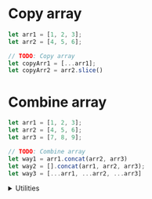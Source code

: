 # Copy array
```js
let arr1 = [1, 2, 3];
let arr2 = [4, 5, 6];

// TODO: Copy array
let copyArr1 = [...arr1];
let copyArr2 = arr2.slice()
```

# Combine array
```js
let arr1 = [1, 2, 3];
let arr2 = [4, 5, 6];
let arr3 = [7, 8, 9];

// TODO: Combine array
let way1 = arr1.concat(arr2, arr3)
let way2 = [].concat(arr1, arr2, arr3);
let way3 = [...arr1, ...arr2, ...arr3]
```
<details>
  <summary>Utilities</summary>
 </details>
